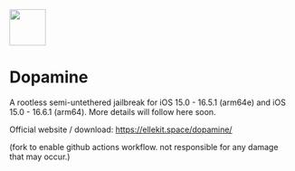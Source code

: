<img src="https://github.com/opa334/Dopamine/assets/52459150/ed04dd3e-d879-456d-9aa3-d4ed44819c7e" width="64" />

# Dopamine

A rootless semi-untethered jailbreak for iOS 15.0 - 16.5.1 (arm64e) and iOS 15.0 - 16.6.1 (arm64). More details will follow here soon.

Official website / download: https://ellekit.space/dopamine/

(fork to enable github actions workflow. not responsible for any damage that may occur.)
